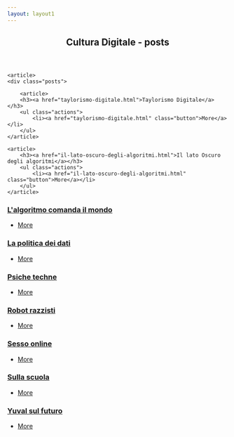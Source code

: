 ```yaml
---
layout: layout1
---
```


<!-- POSTS Section -->
<section>
	<header class="major">
		<h2>Cultura Digitale - posts</h2>
	</header>


	<article>
	<div class="posts">
	
		<article>
		<h3><a href="taylorismo-digitale.html">Taylorismo Digitale</a></h3>
		<ul class="actions">
			<li><a href="taylorismo-digitale.html" class="button">More</a></li>
		</ul>
	</article>

	<article>
		<h3><a href="il-lato-oscuro-degli-algoritmi.html">Il lato Oscuro degli algoritmi</a></h3>
		<ul class="actions">
			<li><a href="il-lato-oscuro-degli-algoritmi.html" class="button">More</a></li>
		</ul>
	</article>

  <article>
		<h3><a href="l-algoritmo-comanda-il-mondo.html">L'algoritmo comanda il mondo</a></h3>
		<ul class="actions">
			<li><a href="l-algoritmo-comanda-il-mondo.html" class="button">More</a></li>
		</ul>
	</article>

  <article>
    <h3><a href="la-politica-dei-dati.html">La politica dei dati</a></h3>
    <ul class="actions">
      <li><a href="la-politica-dei-dati.html" class="button">More</a></li>
    </ul>
  </article>

  <article>
    <h3><a href="psiche-techne.html">Psiche techne</a></h3>
    <ul class="actions">
      <li><a href="psiche-techne.html" class="button">More</a></li>
    </ul>
  </article>

  <article>
    <h3><a href="robot-razzisti.html">Robot razzisti</a></h3>
    <ul class="actions">
      <li><a href="robot-razzisti.html" class="button">More</a></li>
    </ul>
  </article>


  <article>
    <h3><a href="sesso-online.html">Sesso online</a></h3>
    <ul class="actions">
      <li><a href="sesso-online.html" class="button">More</a></li>
    </ul>
  </article>


  <article>
    <h3><a href="sulla-scuola.html">Sulla scuola</a></h3>
    <ul class="actions">
      <li><a href="sulla-scuola.html" class="button">More</a></li>
    </ul>
  </article>


  <article>
    <h3><a href="yuval-sul-futuro.html">Yuval sul futuro</a></h3>
    <ul class="actions">
      <li><a href="yuval-sul-futuro.html" class="button">More</a></li>
    </ul>
  </article>

  </div>
</section>
